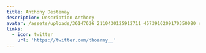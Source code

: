 ```yaml
---
title: Anthony Destenay
description: Description Anthony
avatar: /assets/uploads/36147626_2110430125912711_4573916209170350080_n.jpg
links:
  - icon: twitter
    url: 'https://twitter.com/thoanny__'
---
```


